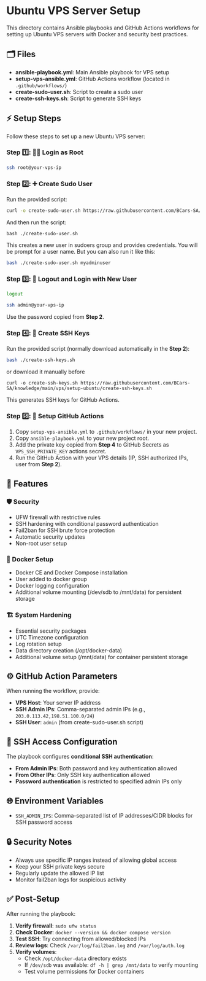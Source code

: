 # Ubuntu VPS Server Setup

This directory contains Ansible playbooks and GitHub Actions workflows for setting up Ubuntu VPS servers with Docker and security best practices.

## 🗂️ Files

- **ansible-playbook.yml**: Main Ansible playbook for VPS setup
- **setup-vps-ansible.yml**: GitHub Actions workflow (located in `.github/workflows/`)
- **create-sudo-user.sh**: Script to create a sudo user
- **create-ssh-keys.sh**: Script to generate SSH keys

## ⚡ Setup Steps

Follow these steps to set up a new Ubuntu VPS server:

### Step 1️⃣: 🧑‍💻 Login as Root
```bash
ssh root@your-vps-ip
```

### Step 2️⃣: ➕ Create Sudo User
Run the provided script:
```bash
curl -o create-sudo-user.sh https://raw.githubusercontent.com/BCars-SA/knowledge/main/vps/setup-ubuntu/create-sudo-user.sh
```
And then run the script:
```
bash ./create-sudo-user.sh
```
This creates a new user in sudoers group and provides credentials.
You will be prompt for a user name.
But you can also run it like this:
```bash
bash ./create-sudo-user.sh myadminuser
```

### Step 3️⃣: 🔄 Logout and Login with New User
```bash
logout
```
```bash
ssh admin@your-vps-ip
```
Use the password copied from **Step 2**.

### Step 4️⃣: 🔑 Create SSH Keys
Run the provided script (normally download automatically in the **Step 2**):
```bash
bash ./create-ssh-keys.sh
```
or download it manually before
```
curl -o create-ssh-keys.sh https://raw.githubusercontent.com/BCars-SA/knowledge/main/vps/setup-ubuntu/create-ssh-keys.sh
```
This generates SSH keys for GitHub Actions.

### Step 5️⃣: 🐙 Setup GitHub Actions
1. Copy `setup-vps-ansible.yml` to `.github/workflows/` in your new project.
2. Copy `ansible-playbook.yml` to your new project root.
3. Add the private key copied from **Step 4** to GitHub Secrets as `VPS_SSH_PRIVATE_KEY` actions secret.
4. Run the GitHub Action with your VPS details (IP, SSH authorized IPs, user from **Step 2**).

## 🚀 Features

### 🛡️ Security
- UFW firewall with restrictive rules
- SSH hardening with conditional password authentication
- Fail2ban for SSH brute force protection
- Automatic security updates
- Non-root user setup

### 🐳 Docker Setup
- Docker CE and Docker Compose installation
- User added to docker group
- Docker logging configuration
- Additional volume mounting (/dev/sdb to /mnt/data) for persistent storage

### 🏗️ System Hardening
- Essential security packages
- UTC Timezone configuration
- Log rotation setup
- Data directory creation (/opt/docker-data)
- Additional volume setup (/mnt/data) for container persistent storage

## ⚙️ GitHub Action Parameters

When running the workflow, provide:
- **VPS Host**: Your server IP address
- **SSH Admin IPs**: Comma-separated admin IPs (e.g., `203.0.113.42,198.51.100.0/24`)
- **SSH User**: `admin` (from create-sudo-user.sh script)

## 🔑 SSH Access Configuration

The playbook configures **conditional SSH authentication**:

- **From Admin IPs**: Both password and key authentication allowed
- **From Other IPs**: Only SSH key authentication allowed
- **Password authentication** is restricted to specified admin IPs only

## 🌐 Environment Variables

- `SSH_ADMIN_IPS`: Comma-separated list of IP addresses/CIDR blocks for SSH password access

## 🔒 Security Notes

- Always use specific IP ranges instead of allowing global access
- Keep your SSH private keys secure
- Regularly update the allowed IP list
- Monitor fail2ban logs for suspicious activity

## ✅ Post-Setup

After running the playbook:

1. **Verify firewall**: `sudo ufw status`
2. **Check Docker**: `docker --version && docker compose version`  
3. **Test SSH**: Try connecting from allowed/blocked IPs
4. **Review logs**: Check `/var/log/fail2ban.log` and `/var/log/auth.log`
5. **Verify volumes**: 
   - Check `/opt/docker-data` directory exists
   - If `/dev/sdb` was available: `df -h | grep /mnt/data` to verify mounting
   - Test volume permissions for Docker containers
